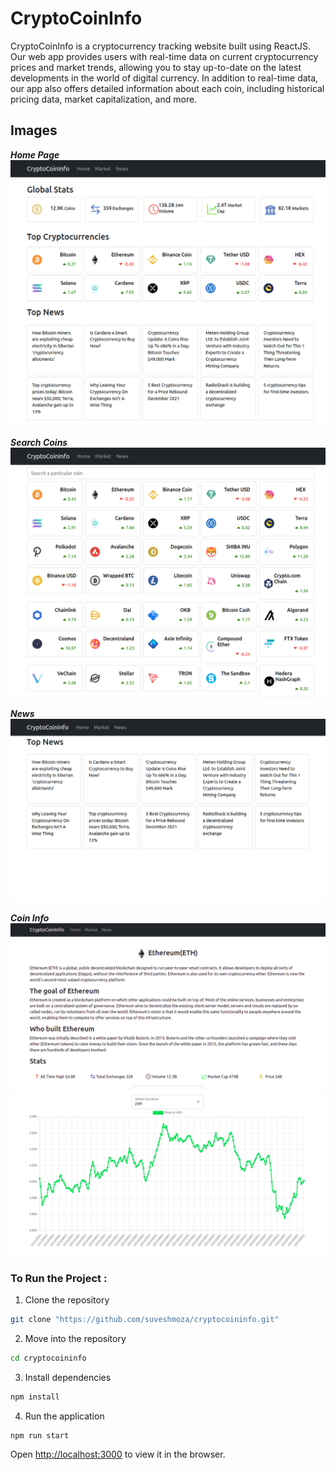# CryptoCoinInfo
CryptoCoinInfo is a cryptocurrency tracking website built using ReactJS. Our web app provides users with real-time data on current cryptocurrency prices and market trends, allowing you to stay up-to-date on the latest developments in the world of digital currency. In addition to real-time data, our app also offers detailed information about each coin, including historical pricing data, market capitalization, and more.

## Images

**_Home Page_**
![home](https://github.com/suveshmoza/cryptocoininfo/blob/main/images/Homepage.png)

**_Search Coins_**
![search](https://github.com/suveshmoza/cryptocoininfo/blob/main/images/Coins.png)

**_News_**
![news](https://github.com/suveshmoza/cryptocoininfo/blob/main/images/News.png)

**_Coin Info_**
![info](https://github.com/suveshmoza/cryptocoininfo/blob/main/images/CoinInfo.png)
![chart](https://github.com/suveshmoza/cryptocoininfo/blob/main/images/CoinChart.png)

### To Run the Project :

1. Clone the repository 
```bash
git clone "https://github.com/suveshmoza/cryptocoininfo.git"
```

2. Move into the repository
```bash
cd cryptocoininfo
```

3. Install dependencies
```bash
npm install
```

4. Run the application 
```bash
npm run start
```

Open [http://localhost:3000](http://localhost:3000) to view it in the browser.
<br/>
